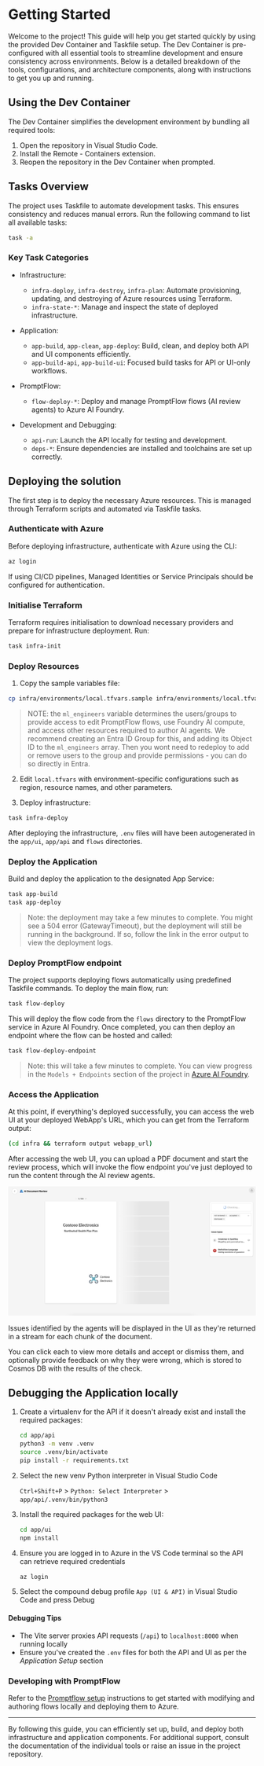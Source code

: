 # Getting Started

Welcome to the project! This guide will help you get started quickly by using the provided Dev Container and Taskfile setup. The Dev Container is pre-configured with all essential tools to streamline development and ensure consistency across environments. Below is a detailed breakdown of the tools, configurations, and architecture components, along with instructions to get you up and running.

## Using the Dev Container

The Dev Container simplifies the development environment by bundling all required tools:

1. Open the repository in Visual Studio Code.
2. Install the Remote - Containers extension.
3. Reopen the repository in the Dev Container when prompted.

## Tasks Overview

The project uses Taskfile to automate development tasks. This ensures consistency and reduces manual errors. Run the following command to list all available tasks:

```bash
task -a
```

### Key Task Categories

- Infrastructure:

  - `infra-deploy`, `infra-destroy`, `infra-plan`: Automate provisioning, updating, and destroying of Azure resources using Terraform.
  - `infra-state-*`: Manage and inspect the state of deployed infrastructure.

- Application:

  - `app-build`, `app-clean`, `app-deploy`: Build, clean, and deploy both API and UI components efficiently.
  - `app-build-api`, `app-build-ui`: Focused build tasks for API or UI-only workflows.

- PromptFlow:

  - `flow-deploy-*`: Deploy and manage PromptFlow flows (AI review agents) to Azure AI Foundry.

- Development and Debugging:

  - `api-run`: Launch the API locally for testing and development.
  - `deps-*`: Ensure dependencies are installed and toolchains are set up correctly.

## Deploying the solution

The first step is to deploy the necessary Azure resources. This is managed through Terraform scripts and automated via Taskfile tasks.

### Authenticate with Azure

Before deploying infrastructure, authenticate with Azure using the CLI:

```bash
az login
```

If using CI/CD pipelines, Managed Identities or Service Principals should be configured for authentication.

### Initialise Terraform

Terraform requires initialisation to download necessary providers and prepare for infrastructure deployment. Run:

```bash
task infra-init
```

### Deploy Resources

1. Copy the sample variables file:

```bash
cp infra/environments/local.tfvars.sample infra/environments/local.tfvars
```

> NOTE: the `ml_engineers` variable determines the users/groups to provide access to edit PromptFlow flows, use Foundry AI compute, and access other resources required to author AI agents. We recommend creating an Entra ID Group for this, and adding its Object ID to the `ml_engineers` array. Then you wont need to redeploy to add or remove users to the group and provide permissions - you can do so directly in Entra.

2. Edit `local.tfvars` with environment-specific configurations such as region, resource names, and other parameters.

3. Deploy infrastructure:

```bash
task infra-deploy
```

After deploying the infrastructure, `.env` files will have been autogenerated in the `app/ui`, `app/api` and `flows` directories.

### Deploy the Application

Build and deploy the application to the designated App Service:

```bash
task app-build
task app-deploy
```

> Note: the deployment may take a few minutes to complete. You might see a 504 error (GatewayTimeout), but the deployment will still be running in the background. If so, follow the link in the error output to view the deployment logs.

### Deploy PromptFlow endpoint

The project supports deploying flows automatically using predefined Taskfile commands. To deploy the main flow, run:

```bash
task flow-deploy
```

This will deploy the flow code from the `flows` directory to the PromptFlow service in Azure AI Foundry. Once completed, you can then deploy an endpoint where the flow can be hosted and called:

```bash
task flow-deploy-endpoint
```

> Note: this will take a few minutes to complete. You can view progress in the `Models + Endpoints` section of the project in [Azure AI Foundry](https://ai.azure.com).

### Access the Application

At this point, if everything's deployed successfully, you can access the web UI at your deployed WebApp's URL, which you can get from the Terraform output:

```bash
(cd infra && terraform output webapp_url)
```

After accessing the web UI, you can upload a PDF document and start the review process, which will invoke the flow endpoint you've just deployed to run the content through the AI review agents.

![review checking](./images/ui_review_checking.png)

Issues identified by the agents will be displayed in the UI as they're returned in a stream for each chunk of the document.

You can click each to view more details and accept or dismiss them, and optionally provide feedback on why they were wrong, which is stored to Cosmos DB with the results of the check.

## Debugging the Application locally

1. Create a virtualenv for the API if it doesn't already exist and install the required packages:

   ```bash
   cd app/api
   python3 -m venv .venv
   source .venv/bin/activate
   pip install -r requirements.txt
   ```

2. Select the new venv Python interpreter in Visual Studio Code

   `Ctrl+Shift+P` > `Python: Select Interpreter` > `app/api/.venv/bin/python3`

3. Install the required packages for the web UI:

   ```bash
   cd app/ui
   npm install
   ```

4. Ensure you are logged in to Azure in the VS Code terminal so the API can retrieve required credentials

   ```bash
   az login
   ```

5. Select the compound debug profile `App (UI & API)` in Visual Studio Code and press Debug

#### Debugging Tips

- The Vite server proxies API requests (`/api`) to `localhost:8000` when running locally
- Ensure you've created the `.env` files for both the API and UI as per the _Application Setup_ section

### Developing with PromptFlow

Refer to the [Promptflow setup](./promptflow/promptflow_setup.md) instructions to get started with modifying and authoring flows locally and deploying them to Azure.

---

By following this guide, you can efficiently set up, build, and deploy both infrastructure and application components. For additional support, consult the documentation of the individual tools or raise an issue in the project repository.
